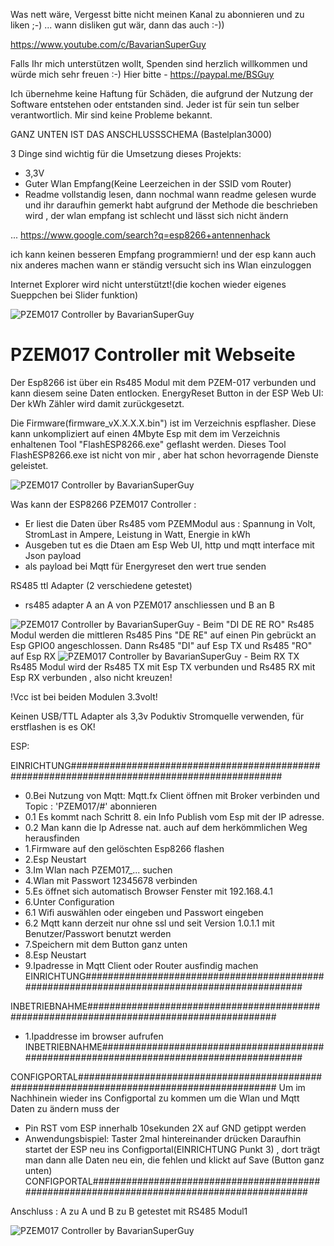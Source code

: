 Was nett wäre, Vergesst bitte nicht meinen Kanal zu abonnieren und zu liken ;-) ... wann disliken gut wär, dann das auch :-))

https://www.youtube.com/c/BavarianSuperGuy

Falls Ihr mich unterstützen wollt, Spenden sind herzlich willkommen und würde mich sehr freuen :-)
Hier bitte - https://paypal.me/BSGuy

Ich übernehme keine Haftung für Schäden, die aufgrund der Nutzung 
der Software entstehen oder entstanden sind. 
Jeder ist für sein tun selber verantwortlich.
Mir sind keine Probleme bekannt.

GANZ UNTEN IST DAS ANSCHLUSSSCHEMA (Bastelplan3000)

3 Dinge sind wichtig für die Umsetzung dieses Projekts:
- 3,3V
- Guter Wlan Empfang(Keine Leerzeichen in der SSID vom Router)
- Readme vollstandig lesen, dann nochmal
wann readme gelesen wurde und ihr daraufhin gemerkt habt
aufgrund der Methode die beschrieben wird ,
der wlan empfang ist schlecht und lässt sich nicht ändern

... https://www.google.com/search?q=esp8266+antennenhack

ich kann keinen besseren Empfang programmiern!
und der esp kann auch nix anderes machen 
wann er ständig versucht sich  ins Wlan einzuloggen


Internet Explorer wird nicht unterstützt!(die kochen wieder eigenes Sueppchen bei Slider funktion)

<img src="Pzem017.png" alt="PZEM017 Controller by BavarianSuperGuy"/>


# PZEM017 Controller mit Webseite
Der Esp8266 ist über ein Rs485 Modul mit dem PZEM-017 verbunden und kann diesem seine Daten entlocken.
EnergyReset Button in der ESP Web UI: Der kWh Zähler wird damit zurückgesetzt.



Die Firmware(firmware_vX.X.X.X.bin") ist im Verzeichnis espflasher.
Diese kann unkompliziert auf einen 4Mbyte Esp mit dem im Verzeichnis enhaltenen
Tool "FlashESP8266.exe" geflasht werden. 
Dieses Tool FlashESP8266.exe ist nicht von mir , aber hat schon hevorragende Dienste geleistet.

<img src="Webseite PZEM017 Controller.png" alt="PZEM017 Controller by BavarianSuperGuy"/>

Was kann der ESP8266 PZEM017 Controller :
- Er liest die Daten über Rs485 vom PZEMModul aus : Spannung in Volt, StromLast in Ampere, Leistung in Watt, Energie in kWh
- Ausgeben tut es die Dtaen am Esp Web UI, http und mqtt interface mit Json payload
- als payload bei Mqtt für Energyreset den wert true senden


RS485 ttl Adapter (2 verschiedene getestet)
- rs485 adapter A an A von PZEM017 anschliessen und B an B

<img src="rs485.png" alt="PZEM017 Controller by BavarianSuperGuy"/>
- Beim "DI DE RE RO" Rs485 Modul
werden die mittleren Rs485 Pins "DE RE" auf einen Pin gebrückt an Esp GPIO0 angeschlossen.
Dann Rs485 "DI" auf Esp TX  und Rs485 "RO" auf Esp RX 

<img src="rs485_2 .png" alt="PZEM017 Controller by BavarianSuperGuy"/>
- Beim RX TX Rs485 Modul
wird der Rs485 TX mit Esp TX verbunden und Rs485 RX mit Esp RX verbunden , also nicht kreuzen!

!Vcc ist bei beiden Modulen 3.3volt!

Keinen USB/TTL Adapter als 3,3v Poduktiv Stromquelle verwenden, für erstflashen is es OK!

ESP:

EINRICHTUNG##############################################################################################
- 0.Bei Nutzung von Mqtt: Mqtt.fx Client öffnen mit Broker verbinden und Topic : 'PZEM017/#' abonnieren
- 0.1 Es kommt nach Schritt 8. ein Info Publish vom Esp mit der IP adresse.
- 0.2 Man kann die Ip Adresse nat. auch auf dem herkömmlichen Weg herausfinden
- 1.Firmware auf den gelöschten Esp8266 flashen
- 2.Esp Neustart
- 3.Im Wlan nach PZEM017_... suchen
- 4.Wlan mit Passwort 12345678 verbinden
- 5.Es öffnet sich automatisch Browser Fenster mit 192.168.4.1
- 6.Unter Configuration
- 6.1 Wifi auswählen oder eingeben und Passwort eingeben
- 6.2 Mqtt kann derzeit nur ohne ssl und seit Version 1.0.1.1 mit  Benutzer/Passwort benutzt werden
- 7.Speichern mit dem Button ganz unten
- 8.Esp Neustart
- 9.Ipadresse in Mqtt Client oder Router ausfindig machen
EINRICHTUNG#############################################################################################

INBETRIEBNAHME##########################################################################################
- 1.Ipaddresse im browser aufrufen
INBETRIEBNAHME##########################################################################################

CONFIGPORTAL############################################################################################
Um im Nachhinein wieder ins Configportal zu kommen um die Wlan und Mqtt Daten zu ändern muss der 
- Pin RST vom ESP innerhalb 10sekunden 2X auf GND getippt werden
- Anwendungsbispiel: Taster 2mal hintereinander drücken
Daraufhin startet der ESP neu ins Configportal(EINRICHTUNG Punkt 3) , dort trägt man dann alle Daten neu ein, die fehlen
und klickt auf Save (Button ganz unten)
CONFIGPORTAL############################################################################################




Anschluss : A zu A und B zu B
getestet mit RS485 Modul1



<img src="BastelPlan3000_PZEM017_Controller_by_BavarianSuperGuy.png" alt="PZEM017 Controller by BavarianSuperGuy"/>

